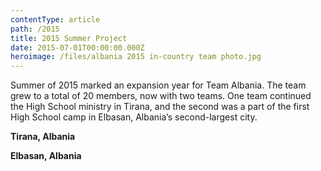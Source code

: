 ```yaml
---
contentType: article
path: /2015
title: 2015 Summer Project
date: 2015-07-01T00:00:00.000Z
heroimage: /files/albania 2015 in-country team photo.jpg
---
```

Summer of 2015 marked an expansion year for Team Albania. The team grew to a total of 20 members, now with two teams. One team continued the High School ministry in Tirana, and the second was a part of the first High School camp in Elbasan, Albania’s second-largest city.



**Tirana, Albania**



**Elbasan, Albania**
